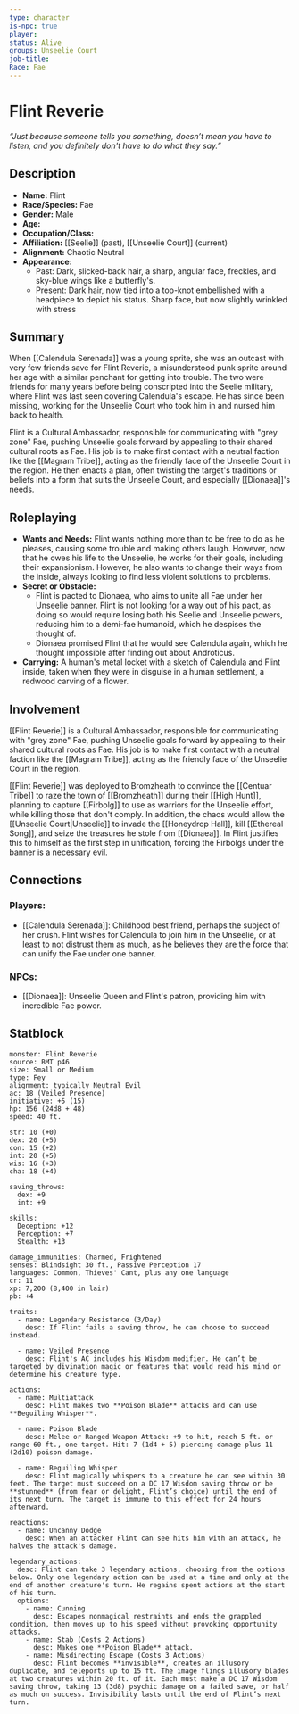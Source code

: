 ```yaml
---
type: character
is-npc: true
player:
status: Alive
groups: Unseelie Court
job-title:
Race: Fae
---
```

# Flint Reverie

*“Just because someone tells you something, doesn’t mean you have to listen, and you definitely don't have to do what they say.”*

## Description
- **Name:** Flint
- **Race/Species:** Fae
- **Gender:** Male
- **Age:** 
- **Occupation/Class:** 
- **Affiliation:** [[Seelie]] (past), [[Unseelie Court]] (current)
- **Alignment:** Chaotic Neutral
- **Appearance:** 
	- Past: Dark, slicked-back hair, a sharp, angular face, freckles, and sky-blue wings like a butterfly's. 
	- Present: Dark hair, now tied into a top-knot embellished with a headpiece to depict his status. Sharp face, but now slightly wrinkled with stress

## Summary

When [[Calendula Serenada]] was a young sprite, she was an outcast with very few friends save for Flint Reverie, a misunderstood punk sprite around her age with a similar penchant for getting into trouble. The two were friends for many years before being conscripted into the Seelie military, where Flint was last seen covering Calendula's escape. He has since been missing, working for the Unseelie Court who took him in and nursed him back to health.

Flint is a Cultural Ambassador, responsible for communicating with "grey zone" Fae, pushing Unseelie goals forward by appealing to their shared cultural roots as Fae. His job is to make first contact with a neutral faction like the [[Magram Tribe]], acting as the friendly face of the Unseelie Court in the region. He then enacts a plan, often twisting the target's traditions or beliefs into a form that suits the Unseelie Court, and especially [[Dionaea]]'s needs.

## Roleplaying
 - **Wants and Needs:** Flint wants nothing more than to be free to do as he pleases, causing some trouble and making others laugh. However, now that he owes his life to the Unseelie, he works for their goals, including their expansionism. However, he also wants to change their ways from the inside, always looking to find less violent solutions to problems.
 - **Secret or Obstacle:** 
	 - Flint is pacted to Dionaea, who aims to unite all Fae under her Unseelie banner. Flint is not looking for a way out of his pact, as doing so would require losing both his Seelie and Unseelie powers, reducing him to a demi-fae humanoid, which he despises the thought of.
	 - Dionaea promised Flint that he would see Calendula again, which he thought impossible after finding out about Androticus.
 - **Carrying:** A human's metal locket with a sketch of Calendula and Flint inside, taken when they were in disguise in a human settlement, a redwood carving of a flower.

## Involvement
[[Flint Reverie]] is a Cultural Ambassador, responsible for communicating with "grey zone" Fae, pushing Unseelie goals forward by appealing to their shared cultural roots as Fae. His job is to make first contact with a neutral faction like the [[Magram Tribe]], acting as the friendly face of the Unseelie Court in the region. 

[[Flint Reverie]] was deployed to Bromzheath to convince the [[Centuar Tribe]] to raze the town of [[Bromzheath]] during their [[High Hunt]], planning to capture [[Firbolg]] to use as warriors for the Unseelie effort, while killing those that don't comply. In addition, the chaos would allow the [[Unseelie Court|Unseelie]] to invade the [[Honeydrop Hall]], kill [[Ethereal Song]], and seize the treasures he stole from [[Dionaea]]. In Flint justifies this to himself as the first step in unification, forcing the Firbolgs under the banner is a necessary evil.

## Connections


### Players:
- [[Calendula Serenada]]: Childhood best friend, perhaps the subject of her crush. Flint wishes for Calendula to join him in the Unseelie, or at least to not distrust them as much, as he believes they are the force that can unify the Fae under one banner. 

### NPCs:
- [[Dionaea]]: Unseelie Queen and Flint's patron, providing him with incredible Fae power.

## Statblock

```statblock
monster: Flint Reverie
source: BMT p46
size: Small or Medium
type: Fey
alignment: typically Neutral Evil
ac: 18 (Veiled Presence)
initiative: +5 (15)
hp: 156 (24d8 + 48)
speed: 40 ft.

str: 10 (+0)
dex: 20 (+5)
con: 15 (+2)
int: 20 (+5)
wis: 16 (+3)
cha: 18 (+4)

saving_throws:
  dex: +9
  int: +9

skills:
  Deception: +12
  Perception: +7
  Stealth: +13

damage_immunities: Charmed, Frightened
senses: Blindsight 30 ft., Passive Perception 17
languages: Common, Thieves' Cant, plus any one language
cr: 11
xp: 7,200 (8,400 in lair)
pb: +4

traits:
  - name: Legendary Resistance (3/Day)
    desc: If Flint fails a saving throw, he can choose to succeed instead.

  - name: Veiled Presence
    desc: Flint's AC includes his Wisdom modifier. He can’t be targeted by divination magic or features that would read his mind or determine his creature type.

actions:
  - name: Multiattack
    desc: Flint makes two **Poison Blade** attacks and can use **Beguiling Whisper**.

  - name: Poison Blade
    desc: Melee or Ranged Weapon Attack: +9 to hit, reach 5 ft. or range 60 ft., one target. Hit: 7 (1d4 + 5) piercing damage plus 11 (2d10) poison damage.

  - name: Beguiling Whisper
    desc: Flint magically whispers to a creature he can see within 30 feet. The target must succeed on a DC 17 Wisdom saving throw or be **stunned** (from fear or delight, Flint’s choice) until the end of its next turn. The target is immune to this effect for 24 hours afterward.

reactions:
  - name: Uncanny Dodge
    desc: When an attacker Flint can see hits him with an attack, he halves the attack's damage.

legendary_actions:
  desc: Flint can take 3 legendary actions, choosing from the options below. Only one legendary action can be used at a time and only at the end of another creature's turn. He regains spent actions at the start of his turn.
  options:
    - name: Cunning
      desc: Escapes nonmagical restraints and ends the grappled condition, then moves up to his speed without provoking opportunity attacks.
    - name: Stab (Costs 2 Actions)
      desc: Makes one **Poison Blade** attack.
    - name: Misdirecting Escape (Costs 3 Actions)
      desc: Flint becomes **invisible**, creates an illusory duplicate, and teleports up to 15 ft. The image flings illusory blades at two creatures within 20 ft. of it. Each must make a DC 17 Wisdom saving throw, taking 13 (3d8) psychic damage on a failed save, or half as much on success. Invisibility lasts until the end of Flint’s next turn.
```